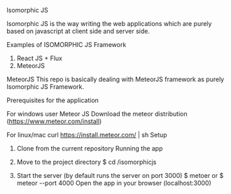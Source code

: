 Isomorphic JS 

Isomorphic JS is the way writing the web applications which are purely based on javascript at client side and server side.

Examples of ISOMORPHIC JS Framework

1. React JS + Flux
2. MeteorJS

MeteorJS
This repo is basically dealing with MeteorJS framework as purely Isomorphic JS Framework.

Prerequisites for the application

For windows user Meteor JS Download the meteor distribution (https://www.meteor.com/install)

For linux/mac curl https://install.meteor.com/ | sh Setup

1. Clone from the current repository Running the app

2. Move to the project directory $ cd /isomorphicjs 

3. Start the server (by default runs the server on port 3000) 
   $ metoer or
   $ meteor --port 4000 Open the app in your browser (localhost:3000)

